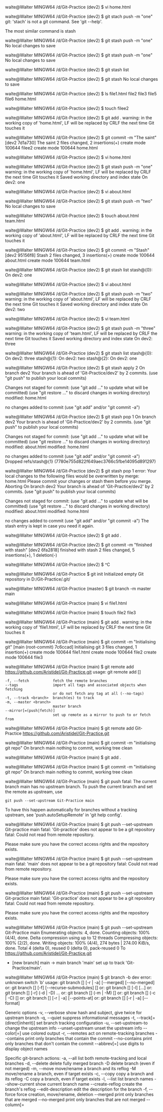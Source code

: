 
walte@Walter MINGW64 /d/Git-Practice (dev2)
$ vi home.html

walte@Walter MINGW64 /d/Git-Practice (dev2)
$ git stach push -m "one"
git: 'stach' is not a git command. See 'git --help'.

The most similar command is
        stash

walte@Walter MINGW64 /d/Git-Practice (dev2)
$ git stash push -m "one"
No local changes to save

walte@Walter MINGW64 /d/Git-Practice (dev2)
$ git stash push -m "one"
No local changes to save

walte@Walter MINGW64 /d/Git-Practice (dev2)
$ git stash list

walte@Walter MINGW64 /d/Git-Practice (dev2)
$ git stash
No local changes to save

walte@Walter MINGW64 /d/Git-Practice (dev2)
$ ls
file1.html  file2  file3  file5  file6  home.html

walte@Walter MINGW64 /d/Git-Practice (dev2)
$ touch filee2

walte@Walter MINGW64 /d/Git-Practice (dev2)
$ git add .
warning: in the working copy of 'home.html', LF will be replaced by CRLF the next time Git touches it

walte@Walter MINGW64 /d/Git-Practice (dev2)
$ git commit -m "The saint"
[dev2 7d1a730] The saint
 2 files changed, 2 insertions(+)
 create mode 100644 filee2
 create mode 100644 home.html

walte@Walter MINGW64 /d/Git-Practice (dev2)
$ vi home.html

walte@Walter MINGW64 /d/Git-Practice (dev2)
$ git stash push -m "one"
warning: in the working copy of 'home.html', LF will be replaced by CRLF the next time Git touches it
Saved working directory and index state On dev2: one

walte@Walter MINGW64 /d/Git-Practice (dev2)
$ vi about.html

walte@Walter MINGW64 /d/Git-Practice (dev2)
$ git stash push -m "two"
No local changes to save

walte@Walter MINGW64 /d/Git-Practice (dev2)
$ touch about.html team.html

walte@Walter MINGW64 /d/Git-Practice (dev2)
$ git add .
warning: in the working copy of 'about.html', LF will be replaced by CRLF the next time Git touches it

walte@Walter MINGW64 /d/Git-Practice (dev2)
$ git commit -m "Stash"
[dev2 95156f8] Stash
 2 files changed, 3 insertions(+)
 create mode 100644 about.html
 create mode 100644 team.html

walte@Walter MINGW64 /d/Git-Practice (dev2)
$ git stash list
stash@{0}: On dev2: one

walte@Walter MINGW64 /d/Git-Practice (dev2)
$ vi about.html

walte@Walter MINGW64 /d/Git-Practice (dev2)
$ git stash push -m "two"
warning: in the working copy of 'about.html', LF will be replaced by CRLF the next time Git touches it
Saved working directory and index state On dev2: two

walte@Walter MINGW64 /d/Git-Practice (dev2)
$ vi team.html

walte@Walter MINGW64 /d/Git-Practice (dev2)
$ git stash push -m "three"
warning: in the working copy of 'team.html', LF will be replaced by CRLF the next time Git touches it
Saved working directory and index state On dev2: three

walte@Walter MINGW64 /d/Git-Practice (dev2)
$ git stash list
stash@{0}: On dev2: three
stash@{1}: On dev2: two
stash@{2}: On dev2: one

walte@Walter MINGW64 /d/Git-Practice (dev2)
$ git stash apply 2
On branch dev2
Your branch is ahead of 'Git-Practice/dev2' by 2 commits.
  (use "git push" to publish your local commits)

Changes not staged for commit:
  (use "git add <file>..." to update what will be committed)
  (use "git restore <file>..." to discard changes in working directory)
        modified:   home.html

no changes added to commit (use "git add" and/or "git commit -a")

walte@Walter MINGW64 /d/Git-Practice (dev2)
$ git stash pop 1
On branch dev2
Your branch is ahead of 'Git-Practice/dev2' by 2 commits.
  (use "git push" to publish your local commits)

Changes not staged for commit:
  (use "git add <file>..." to update what will be committed)
  (use "git restore <file>..." to discard changes in working directory)
        modified:   about.html
        modified:   home.html

no changes added to commit (use "git add" and/or "git commit -a")
Dropped refs/stash@{1} (7780e755d822f649aec3766c5fbe14095d891297)

walte@Walter MINGW64 /d/Git-Practice (dev2)
$ git stash pop 1
error: Your local changes to the following files would be overwritten by merge:
        home.html
Please commit your changes or stash them before you merge.
Aborting
On branch dev2
Your branch is ahead of 'Git-Practice/dev2' by 2 commits.
  (use "git push" to publish your local commits)

Changes not staged for commit:
  (use "git add <file>..." to update what will be committed)
  (use "git restore <file>..." to discard changes in working directory)
        modified:   about.html
        modified:   home.html

no changes added to commit (use "git add" and/or "git commit -a")
The stash entry is kept in case you need it again.

walte@Walter MINGW64 /d/Git-Practice (dev2)
$ git add .

walte@Walter MINGW64 /d/Git-Practice (dev2)
$ git commit -m "finished with stash"
[dev2 6fa2818] finished with stash
 2 files changed, 5 insertions(+), 1 deletion(-)

walte@Walter MINGW64 /d/Git-Practice (dev2)
$ ^C


walte@Walter MINGW64 /d/Git-Practice
$ git init
Initialized empty Git repository in D:/Git-Practice/.git/

walte@Walter MINGW64 /d/Git-Practice (master)
$ git branch -m master main

walte@Walter MINGW64 /d/Git-Practice (main)
$ vi file1.html

walte@Walter MINGW64 /d/Git-Practice (main)
$ touch file2 file3

walte@Walter MINGW64 /d/Git-Practice (main)
$ git add .
warning: in the working copy of 'file1.html', LF will be replaced by CRLF the next time Git touches it

walte@Walter MINGW64 /d/Git-Practice (main)
$ git commit -m "Initialising git"
[main (root-commit) 7c6ccad] Initialising git
 3 files changed, 1 insertion(+)
 create mode 100644 file1.html
 create mode 100644 file2
 create mode 100644 file3

walte@Walter MINGW64 /d/Git-Practice (main)
$ git remote add https://github.com/AristideI/Git-Practice.git
usage: git remote add [<options>] <name> <url>

    -f, --fetch           fetch the remote branches
    --tags                import all tags and associated objects when fetching
                          or do not fetch any tag at all (--no-tags)
    -t, --track <branch>  branch(es) to track
    -m, --master <branch>
                          master branch
    --mirror[=(push|fetch)]
                          set up remote as a mirror to push to or fetch from


walte@Walter MINGW64 /d/Git-Practice (main)
$ git remote add Git-Practice https://github.com/AristideI/Git-Practice.git

walte@Walter MINGW64 /d/Git-Practice (main)
$ git commit -m "initialising git repo"
On branch main
nothing to commit, working tree clean

walte@Walter MINGW64 /d/Git-Practice (main)
$ git add .

walte@Walter MINGW64 /d/Git-Practice (main)
$ git commit -m "initialising git repo"
On branch main
nothing to commit, working tree clean

walte@Walter MINGW64 /d/Git-Practice (main)
$ git push
fatal: The current branch main has no upstream branch.
To push the current branch and set the remote as upstream, use

    git push --set-upstream Git-Practice main

To have this happen automatically for branches without a tracking
upstream, see 'push.autoSetupRemote' in 'git help config'.


walte@Walter MINGW64 /d/Git-Practice (main)
$ git push --set-upstream Git-practice main
fatal: 'Git-practice' does not appear to be a git repository
fatal: Could not read from remote repository.

Please make sure you have the correct access rights
and the repository exists.

walte@Walter MINGW64 /d/Git-Practice (main)
$ git push --set-upstream main
fatal: 'main' does not appear to be a git repository
fatal: Could not read from remote repository.

Please make sure you have the correct access rights
and the repository exists.

walte@Walter MINGW64 /d/Git-Practice (main)
$ git push --set-upstream Git-practice main
fatal: 'Git-practice' does not appear to be a git repository
fatal: Could not read from remote repository.

Please make sure you have the correct access rights
and the repository exists.

walte@Walter MINGW64 /d/Git-Practice (main)
$ git push --set-upstream Git-Practice main
Enumerating objects: 4, done.
Counting objects: 100% (4/4), done.
Delta compression using up to 12 threads
Compressing objects: 100% (2/2), done.
Writing objects: 100% (4/4), 274 bytes | 274.00 KiB/s, done.
Total 4 (delta 0), reused 0 (delta 0), pack-reused 0
To https://github.com/AristideI/Git-Practice.git
 * [new branch]      main -> main
branch 'main' set up to track 'Git-Practice/main'.

walte@Walter MINGW64 /d/Git-Practice (main)
$ git branch -b dev
error: unknown switch `b'
usage: git branch [<options>] [-r | -a] [--merged] [--no-merged]
   or: git branch [<options>] [-f] [--recurse-submodules] <branch-name> [<start-point>]
   or: git branch [<options>] [-l] [<pattern>...]
   or: git branch [<options>] [-r] (-d | -D) <branch-name>...
   or: git branch [<options>] (-m | -M) [<old-branch>] <new-branch>
   or: git branch [<options>] (-c | -C) [<old-branch>] <new-branch>
   or: git branch [<options>] [-r | -a] [--points-at]
   or: git branch [<options>] [-r | -a] [--format]

Generic options
    -v, --verbose         show hash and subject, give twice for upstream branch
    -q, --quiet           suppress informational messages
    -t, --track[=(direct|inherit)]
                          set branch tracking configuration
    -u, --set-upstream-to <upstream>
                          change the upstream info
    --unset-upstream      unset the upstream info
    --color[=<when>]      use colored output
    -r, --remotes         act on remote-tracking branches
    --contains <commit>   print only branches that contain the commit
    --no-contains <commit>
                          print only branches that don't contain the commit
    --abbrev[=<n>]        use <n> digits to display object names

Specific git-branch actions:
    -a, --all             list both remote-tracking and local branches
    -d, --delete          delete fully merged branch
    -D                    delete branch (even if not merged)
    -m, --move            move/rename a branch and its reflog
    -M                    move/rename a branch, even if target exists
    -c, --copy            copy a branch and its reflog
    -C                    copy a branch, even if target exists
    -l, --list            list branch names
    --show-current        show current branch name
    --create-reflog       create the branch's reflog
    --edit-description    edit the description for the branch
    -f, --force           force creation, move/rename, deletion
    --merged <commit>     print only branches that are merged
    --no-merged <commit>  print only branches that are not merged
    --column[=<style>]    list branches in columns
    --sort <key>          field name to sort on
    --points-at <object>  print only branches of the object
    -i, --ignore-case     sorting and filtering are case insensitive
    --recurse-submodules  recurse through submodules
    --format <format>     format to use for the output


walte@Walter MINGW64 /d/Git-Practice (main)
$ git checkout -b dev
Switched to a new branch 'dev'

walte@Walter MINGW64 /d/Git-Practice (dev)
$ git checkout -b test
Switched to a new branch 'test'

walte@Walter MINGW64 /d/Git-Practice (test)
$ git checkout dev
Switched to branch 'dev'

walte@Walter MINGW64 /d/Git-Practice (dev)
$ git branch -D test
Deleted branch test (was 7c6ccad).

walte@Walter MINGW64 /d/Git-Practice (dev)
$ git push origin dev
fatal: 'origin' does not appear to be a git repository
fatal: Could not read from remote repository.

Please make sure you have the correct access rights
and the repository exists.

walte@Walter MINGW64 /d/Git-Practice (dev)
$ git push dev
fatal: 'dev' does not appear to be a git repository
fatal: Could not read from remote repository.

Please make sure you have the correct access rights
and the repository exists.

walte@Walter MINGW64 /d/Git-Practice (dev)
$ git push origin dev
fatal: 'origin' does not appear to be a git repository
fatal: Could not read from remote repository.

Please make sure you have the correct access rights
and the repository exists.

walte@Walter MINGW64 /d/Git-Practice (dev)
$ git add .

walte@Walter MINGW64 /d/Git-Practice (dev)
$ git push
fatal: The current branch dev has no upstream branch.
To push the current branch and set the remote as upstream, use

    git push --set-upstream Git-Practice dev

To have this happen automatically for branches without a tracking
upstream, see 'push.autoSetupRemote' in 'git help config'.


walte@Walter MINGW64 /d/Git-Practice (dev)
$ git commit -m "Adding to dev"
On branch dev
nothing to commit, working tree clean

walte@Walter MINGW64 /d/Git-Practice (dev)
$ git push --set-upstream Git-Practice main
Everything up-to-date
branch 'main' set up to track 'Git-Practice/main'.

walte@Walter MINGW64 /d/Git-Practice (dev)
$ touch file5

walte@Walter MINGW64 /d/Git-Practice (dev)
$ git add .

walte@Walter MINGW64 /d/Git-Practice (dev)
$ git commit -m "modify=ing file5"
[dev e2bb3e8] modify=ing file5
 1 file changed, 0 insertions(+), 0 deletions(-)
 create mode 100644 file5

walte@Walter MINGW64 /d/Git-Practice (dev)
$ git push origin dev
fatal: 'origin' does not appear to be a git repository
fatal: Could not read from remote repository.

Please make sure you have the correct access rights
and the repository exists.

walte@Walter MINGW64 /d/Git-Practice (dev)
$ git push
fatal: The current branch dev has no upstream branch.
To push the current branch and set the remote as upstream, use

    git push --set-upstream Git-Practice dev

To have this happen automatically for branches without a tracking
upstream, see 'push.autoSetupRemote' in 'git help config'.


walte@Walter MINGW64 /d/Git-Practice (dev)
$ git checkout main
Switched to branch 'main'
Your branch is up to date with 'Git-Practice/main'.

walte@Walter MINGW64 /d/Git-Practice (main)
$ vi README.md

walte@Walter MINGW64 /d/Git-Practice (main)



walte@Walter MINGW64 /d/Git-Practice (ft/services-redesign)
$ git checkout -b ft/team-page
Switched to a new branch 'ft/team-page'

walte@Walter MINGW64 /d/Git-Practice (ft/team-page)
$ vi team.html

walte@Walter MINGW64 /d/Git-Practice (ft/team-page)
$ git add .
warning: in the working copy of 'team.html', LF will be replaced by CRLF the next time Git touches it

walte@Walter MINGW64 /d/Git-Practice (ft/team-page)
$ git commit -m "team page"
[ft/team-page c57af6b] team page
 1 file changed, 9 insertions(+)
 create mode 100644 team.html

walte@Walter MINGW64 /d/Git-Practice (ft/team-page)
$ git push
fatal: The current branch ft/team-page has no upstream branch.
To push the current branch and set the remote as upstream, use

    git push --set-upstream Git-Practice ft/team-page

To have this happen automatically for branches without a tracking
upstream, see 'push.autoSetupRemote' in 'git help config'.


walte@Walter MINGW64 /d/Git-Practice (ft/team-page)
$ git push --set-upstream Git-Practice ft/team-page
Enumerating objects: 7, done.
Counting objects: 100% (7/7), done.
Delta compression using up to 12 threads
Compressing objects: 100% (5/5), done.
Writing objects: 100% (6/6), 771 bytes | 385.00 KiB/s, done.
Total 6 (delta 2), reused 0 (delta 0), pack-reused 0
remote: Resolving deltas: 100% (2/2), completed with 1 local object.
remote:
remote: Create a pull request for 'ft/team-page' on GitHub by visiting:
remote:      https://github.com/AristideI/Git-Practice/pull/new/ft/team-page
remote:
To https://github.com/AristideI/Git-Practice.git
 * [new branch]      ft/team-page -> ft/team-page
branch 'ft/team-page' set up to track 'Git-Practice/ft/team-page'.

walte@Walter MINGW64 /d/Git-Practice (ft/team-page)
$ git checkout main
Switched to branch 'main'
Your branch is up to date with 'Git-Practice/main'.

walte@Walter MINGW64 /d/Git-Practice (main)
$ git checkout -b contact-age
Switched to a new branch 'contact-age'

walte@Walter MINGW64 /d/Git-Practice (contact-age)
$ git checkout team-page
error: pathspec 'team-page' did not match any file(s) known to git

walte@Walter MINGW64 /d/Git-Practice (contact-age)
$ git log
commit bcc3fbd07b15fc249c671240092e414c2cdf1a04 (HEAD -> contact-age, Git-Practice/main, main)
Merge: 86f2be8 a2bcd52
Author: AristideI <115247039+AristideI@users.noreply.github.com>
Date:   Thu Jul 13 10:43:51 2023 +0200

    Merge pull request #1 from AristideI/dev2

    Dev2

commit a2bcd52e6e0ca05bba2f112935dc3271a5c6f250 (Git-Practice/dev2)
Merge: 1a7e40c 86f2be8
Author: AristideI <115247039+AristideI@users.noreply.github.com>
Date:   Thu Jul 13 10:43:40 2023 +0200

    Merge branch 'main' into dev2

commit 86f2be8d8fdb2e2f6741f8d7b53b4c2db7804eba
Merge: 7ef4445 cfc713c
Author: AristideI <115247039+AristideI@users.noreply.github.com>
Date:   Thu Jul 13 10:42:15 2023 +0200

    Merge pull request #2 from AristideI/ft/bundle-2

    Ft/bundle 2

commit cfc713ccc0fbc5aec8263f30befae6ced4bece4a (Git-Practice/ft/bundle-2)
Merge: 70e620b 7ef4445
Author: AristideI <115247039+AristideI@users.noreply.github.com>
Date:   Thu Jul 13 10:41:59 2023 +0200

    Merge branch 'main' into ft/bundle-2

commit 70e620b2473a4da2ae1ee51d9740dc1cacadb666 (ft/bundle-2)
Author: AristideI <a.isingizwe@alustudent.com>
Date:   Wed Jul 12 20:17:31 2023 +0200

    Service page

commit 1a7e40cf3641f57b3099438f7f0036bb54a4e988
Author: AristideI <a.isingizwe@alustudent.com>
Date:   Tue Jul 11 13:13:50 2023 +0200

    Stash part

commit 6fa2818ccaceb2ca7235d2583da01e86e389974c
Author: AristideI <a.isingizwe@alustudent.com>
Date:   Tue Jul 11 13:12:06 2023 +0200


walte@Walter MINGW64 /d/Git-Practice (contact-age)
$ git checkout contact-page
error: pathspec 'contact-page' did not match any file(s) known to git

walte@Walter MINGW64 /d/Git-Practice (contact-age)
$ git cherry-pick bcc3fbd07b15fc249c671240092e414c2cdf1a04
error: commit bcc3fbd07b15fc249c671240092e414c2cdf1a04 is a merge but no -m option was given.
fatal: cherry-pick failed

walte@Walter MINGW64 /d/Git-Practice (contact-age)
$ git cherry-pick -m bcc3fbd07b15fc249c671240092e414c2cdf1a04
error: option `mainline' expects a number greater than zero

walte@Walter MINGW64 /d/Git-Practice (contact-age)
$ git cherry-pick team-page
fatal: bad revision 'team-page'

walte@Walter MINGW64 /d/Git-Practice (contact-age)
$ git cherry-pick -m bcc3fbd07b15fc249c671240092e414c2cdf1a04
error: option `mainline' expects a number greater than zero

walte@Walter MINGW64 /d/Git-Practice (contact-age)
$ git cherry-pick bcc3fbd07b15fc249c671240092e414c2cdf1a04
error: commit bcc3fbd07b15fc249c671240092e414c2cdf1a04 is a merge but no -m option was given.
fatal: cherry-pick failed

walte@Walter MINGW64 /d/Git-Practice (contact-age)
$

